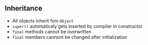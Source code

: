 ## Inheritance

 - All objects inherit fom `Object`
 - `super()` automaticaly gets inserted by compiler in constructor
 - `final` methods cannot be overwritten
 - `final` members cannont be changed after initialization
